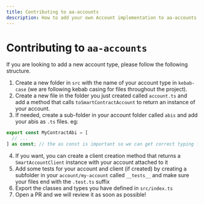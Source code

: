 ```yaml
---
title: Contributing to aa-accounts
description: How to add your own Account implementation to aa-accounts
---
```


# Contributing to `aa-accounts`

If you are looking to add a new account type, please follow the following structure.

1. Create a new folder in `src` with the name of your account type in `kebab-case` (we are following kebab casing for files throughout the project).
2. Create a new file in the folder you just created called `account.ts` and add a method that calls `toSmartContractAccount` to return an instance of your account.
3. If needed, create a sub-folder in your account folder called `abis` and add your abis as `.ts` files. eg:

```ts
export const MyContractAbi = [
  // ...
] as const; // the as const is important so we can get correct typing from viem
```

4. If you want, you can create a client creation method that returns a `SmartAccountClient` instance with your account attached to it
5. Add some tests for your account and client (if created) by creating a subfolder in your `account/my-account` called `__tests__` and make sure your files end with the `.test.ts` suffix
6. Export the classes and types you have defined in `src/index.ts`
7. Open a PR and we will review it as soon as possible!
